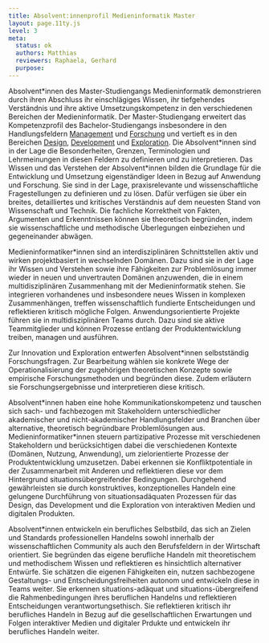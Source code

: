 ```yaml
---
title: Absolvent:innenprofil Medieninformatik Master
layout: page.11ty.js
level: 3
meta:
  status: ok
  authors: Matthias
  reviewers: Raphaela, Gerhard
  purpose:
---
```


Absolvent\*innen des Master-Studiengangs Medieninformatik demonstrieren durch ihren Abschluss ihr einschlägiges Wissen, ihr tiefgehendes Verständnis und ihre aktive Umsetzungskompetenz in den verschiedenen Bereichen der Medieninformatik. Der Master-Studiengang erweitert das Kompetenzprofil des Bachelor-Studiengangs insbesondere in den Handlungsfeldern [Management](/handlungsfelder/#driving-creation-processes) und [Forschung](/handlungsfelder/#enhancing-interactions-on-different-scales) und vertieft es in den Bereichen [Design](/handlungsfelder/#designing-for-user-experiences), [Development](/handlungsfelder/#developing-interactive-and-distributed-systems) und [Exploration](/handlungsfelder/#exploring-advanced-interactive-media). Die Absolvent\*innen sind in der Lage die Besonderheiten, Grenzen, Terminologien und Lehrmeinungen in diesen Feldern zu definieren und zu interpretieren. Das Wissen und das Verstehen der Absolvent\*innen bilden die Grundlage für die Entwicklung und Umsetzung eigenständiger Ideen in Bezug auf Anwendung und Forschung. Sie sind in der Lage, praxisrelevante und wissenschaftliche Fragestellungen zu definieren und zu lösen. Dafür verfügen sie über ein breites, detailliertes und kritisches Verständnis auf dem neuesten Stand von Wissenschaft und Technik. Die fachliche Korrektheit von Fakten, Argumenten und Erkenntnissen können sie theoretisch begründen, indem sie wissenschaftliche und methodische Überlegungen einbeziehen und gegeneinander abwägen.

Medieninformatiker\*innen sind an interdisziplinären Schnittstellen aktiv und wirken projektbasiert in wechselnden Domänen. Dazu sind sie in der Lage ihr Wissen und Verstehen sowie ihre Fähigkeiten zur Problemlösung immer wieder in neuen und unvertrauten Domänen anzuwenden, die in einem multidisziplinären Zusammenhang mit der Medieninformatik stehen. Sie integrieren vorhandenes und insbesondere neues Wissen in komplexen Zusammenhängen, treffen wissenschaftlich fundierte Entscheidungen und reflektieren kritisch mögliche Folgen. Anwendungsorientierte Projekte führen sie in multidisziplinären Teams durch. Dazu sind sie aktive Teammitglieder und können Prozesse entlang der Produktentwicklung treiben, managen und ausführen.

Zur Innovation und Exploration entwerfen Absolvent\*innen selbstständig Forschungsfragen. Zur Bearbeitung wählen sie konkrete Wege der Operationalisierung der zugehörigen theoretischen Konzepte sowie empirische Forschungsmethoden und begründen diese. Zudem erläutern sie Forschungsergebnisse und interpretieren diese kritisch.

Absolvent\*innen haben eine hohe Kommunikationskompetenz und tauschen sich sach- und fachbezogen mit Stakeholdern unterschiedlicher akademischer und nicht-akademischer Handlungsfelder und Branchen über alternative, theoretisch begründbare Problemlösungen aus. Medieninformatiker\*innen steuern partizipative Prozesse mit verschiedenen Stakeholdern und berücksichtigen dabei die verschiedenen Kontexte (Domänen, Nutzung, Anwendung), um zielorientierte Prozesse der Produktentwicklung umzusetzen. Dabei erkennen sie Konfliktpotentiale in der Zusammenarbeit mit Anderen und reflektieren diese vor dem Hintergrund situationsübergreifender Bedingungen. Durchgehend gewährleisten sie durch konstruktives, konzeptionelles Handeln eine gelungene Durchführung von situationsadäquaten Prozessen für das Design, das Development und die Exploration von interaktiven Medien und digitalen Produkten.

Absolvent\*innen entwickeln ein berufliches Selbstbild, das sich an Zielen und Standards professionellen Handelns sowohl innerhalb der wissenschaftlichen Community als auch den Berufsfeldern in der Wirtschaft orientiert. Sie begründen das eigene berufliche Handeln mit theoretischem und methodischem Wissen und reflektieren es hinsichtlich alternativer Entwürfe. Sie schätzen die eigenen Fähigkeiten ein, nutzen sachbezogene Gestaltungs- und Entscheidungsfreiheiten autonom und entwickeln diese in Teams weiter. Sie erkennen situations-adäquat und situations-übergreifend die Rahmenbedingungen ihres beruflichen Handelns und reflektieren Entscheidungen verantwortungsethisch. Sie reflektieren kritisch ihr berufliches Handeln in Bezug auf die gesellschaftlichen Erwartungen und Folgen interaktiver Medien und digitaler Prdukte und entwickeln ihr berufliches Handeln weiter.
